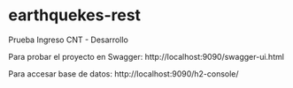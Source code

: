# earthquekes-rest
Prueba Ingreso CNT - Desarrollo

Para probar el proyecto en Swagger: http://localhost:9090/swagger-ui.html

Para accesar base de datos: http://localhost:9090/h2-console/

